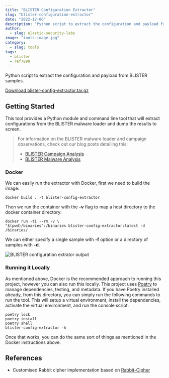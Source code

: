 ```yaml
---
title: "BLISTER Configuration Extractor"
slug: "blister-configuration-extractor"
date: "2022-12-06"
description: "Python script to extract the configuration and payload from BLISTER samples."
author:
  - slug: elastic-security-labs
image: "tools-image.jpg"
category:
  - slug: tools
tags:
  - blister
  - ref7890
---
```


Python script to extract the configuration and payload from BLISTER samples.

[Download blister-config-extractor.tar.gz](https://assets.contentstack.io/v3/assets/bltefdd0b53724fa2ce/blt9bce8a0e1a513bd5/62882db13b9b8554904a4baa/blister-config-extractor.tar.gz)

## Getting Started

This tool provides a Python module and command line tool that will extract configurations from the BLISTER malware loader and dump the results to screen.

> For information on the BLISTER malware loader and campaign observations, check out our blog posts detailing this:
>
> - [BLISTER Campaign Analysis](https://www.elastic.co/security-labs/elastic-security-uncovers-blister-malware-campaign)
> - [BLISTER Malware Analysis](https://www.elastic.co/security-labs/blister-loader)

### Docker

We can easily run the extractor with Docker, first we need to build the image:

```
docker build . -t blister-config-extractor
```

Then we run the container with the **-v** flag to map a host directory to the docker container directory:

```
docker run -ti --rm -v \
"$(pwd)/binaries":/binaries blister-config-extractor:latest -d /binaries/

```

We can either specify a single sample with **-f** option or a directory of samples with **-d**.

![BLISTER configuration extrator output](/assets/images/blister-configuration-extractor/blister-configuration-extractor-image41.jpg)

### Running it Locally

As mentioned above, Docker is the recommended approach to running this project, however you can also run this locally. This project uses [Poetry](https://python-poetry.org/) to manage dependencies, testing, and metadata. If you have Poetry installed already, from this directory, you can simply run the following commands to run the tool. This will setup a virtual environment, install the dependencies, activate the virtual environment, and run the console script.

```
poetry lock
poetry install
poetry shell
blister-config-extractor -h

```

Once that works, you can do the same sort of things as mentioned in the Docker instructions above.

## References

- Customised Rabbit cipher implementation based on [Rabbit-Cipher](https://github.com/Robin-Pwner/Rabbit-Cipher/)
